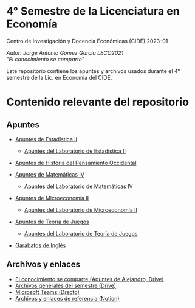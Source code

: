# 4° Semestre de la Licenciatura en Economía
Centro de Investigación y Docencia Económicas (CIDE) 2023-01

_Autor: Jorge Antonio Gómez García LECO2021_  
_"El conocimiento se comparte"_


Este repositorio contiene los apuntes y archivos usados durante el 4° semestre de la Lic. en Economía del CIDE.

# Contenido relevante del repositorio

## Apuntes

- [Apuntes de Estadística II](https://github.com/Jorge-Antonio-Gomez/-4-semestre-leco-cide/blob/d348639696e51a01c5290ad909bda4f253bbaac9/01_Estad%C3%ADstica%20II/apuntes/Apuntes_Estad%C3%ADstica_II.pdf)

    - [Apuntes del Laboratorio de Estadística II](https://github.com/Jorge-Antonio-Gomez/4-semestre-leco-cide/blob/c2ca8d2b727b18ce709120860de38bc3cfb5524d/01_Estad%C3%ADstica%20II/apuntes/Laboratorio_Estad%C3%ADstica.pdf)

- [Apuntes de Historia del Pensamiento Occidental]()

- [Apuntes de Matemáticas IV](https://github.com/Jorge-Antonio-Gomez/-4-semestre-leco-cide/blob/d348639696e51a01c5290ad909bda4f253bbaac9/03_Matem%C3%A1ticas%20IV/apuntes/Apuntes_Matem%C3%A1ticas.pdf)

    - [Apuntes del Laboratorio de Matemáticas IV](https://github.com/Jorge-Antonio-Gomez/4-semestre-leco-cide/blob/c2ca8d2b727b18ce709120860de38bc3cfb5524d/03_Matem%C3%A1ticas%20IV/apuntes/Laboratorio_Matem%C3%A1ticas.pdf)

- [Apuntes de Microeconomía II](https://github.com/Jorge-Antonio-Gomez/-4-semestre-leco-cide/blob/d348639696e51a01c5290ad909bda4f253bbaac9/04_Microeconom%C3%ADa%20II/apuntes/Apuntes_Microeconom%C3%ADa.pdf)

    - [Apuntes del Laboratorio de Microeconomía II](https://github.com/Jorge-Antonio-Gomez/4-semestre-leco-cide/blob/c2ca8d2b727b18ce709120860de38bc3cfb5524d/04_Microeconom%C3%ADa%20II/apuntes/Laboratorio_Microeconom%C3%ADa.pdf)

- [Apuntes de Teoría de Juegos](https://github.com/Jorge-Antonio-Gomez/-4-semestre-leco-cide/blob/d348639696e51a01c5290ad909bda4f253bbaac9/05_Teor%C3%ADa%20de%20Juegos/apuntes/Apuntes_Teor%C3%ADa_de_Juegos.pdf)

    - [Apuntes del Laboratorio de Teoría de Juegos](https://github.com/Jorge-Antonio-Gomez/4-semestre-leco-cide/blob/c2ca8d2b727b18ce709120860de38bc3cfb5524d/05_Teor%C3%ADa%20de%20Juegos/apuntes/Laboratorio_Teoria_de_Juegos.pdf)

- [Garabatos de Inglés](https://github.com/Jorge-Antonio-Gomez/4-semestre-leco-cide/blob/d348639696e51a01c5290ad909bda4f253bbaac9/06_Ingl%C3%A9s/Apuntes_Ingl%C3%A9s.md)

## Archivos y enlaces

- [El conocimiento se comparte (Apuntes de Alejandro, Drive)](https://drive.google.com/drive/folders/1eXseXTehCjy4BvZi7Z3HJvoV65UGyQes?usp=share_link)
- [Archivos generales del semestre (Drive)](https://drive.google.com/drive/folders/1-14eY0vjqH2L3JnXoapMLHvs5UXhXBnU?usp=sharing)
- [Microsoft Teams (Drecto)](https://teams.microsoft.com/_#/school/teams-grid/General?ctx=teamsGrid)
- [Archivos y enlaces de referencia (Notion)](https://www.notion.so/Documentos-de-referencia-y-formato-CIDE-d192ac1bfa294e15b589bebc9844bfb0)